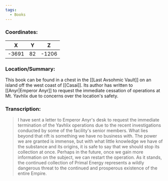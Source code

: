 ```yaml
---
tags:
  - Books
---
```


### Coordinates:
| **X** | **Y**| **Z** |
|:-----:|:----:|:-----:|
|-3691  |82   |-1206  |

### Location/Summary:
This book can be found in a chest in the [[Last Avsohmic Vault]] on an island off the west coast of [[Casai]]. Its author has written to [[Anyr|Emperor Anyr]] to request the immediate cessation of operations at Mt. Yavhlix due to concerns over the location's safety.

### Transcription:
> I have sent a letter to Emperor Anyr's desk to request the immediate termination of the Yavhlix operations due to the recent investigations conducted by some of the facility's senior members. What lies beyond that rift is something we have no business with. The power we are granted is immense, but with what little knowledge we have of the substance and its origins, it is safe to say that we should stop its collection at once. Perhaps in the future, once we gain more information on the subject, we can restart the operation. As it stands, the continued collection of Primal Energy represents a wildly dangerous threat to the continued and prosperous existence of the entire Empire.

